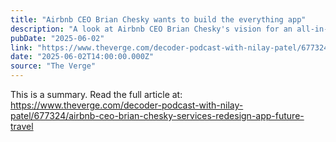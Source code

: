 ```yaml
---
title: "Airbnb CEO Brian Chesky wants to build the everything app"
description: "A look at Airbnb CEO Brian Chesky's vision for an all-in-one app and the future of travel."
pubDate: "2025-06-02"
link: "https://www.theverge.com/decoder-podcast-with-nilay-patel/677324/airbnb-ceo-brian-chesky-services-redesign-app-future-travel"
date: "2025-06-02T14:00:00.000Z"
source: "The Verge"
---
```


This is a summary. Read the full article at: https://www.theverge.com/decoder-podcast-with-nilay-patel/677324/airbnb-ceo-brian-chesky-services-redesign-app-future-travel